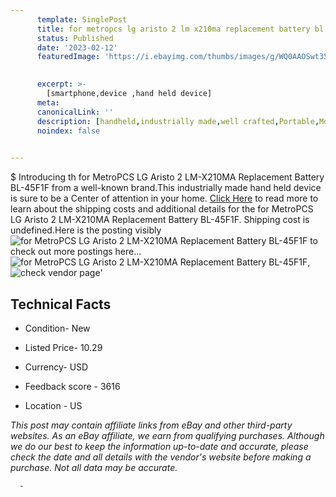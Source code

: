 ```yaml
---
      template: SinglePost
      title: for metropcs lg aristo 2 lm x210ma replacement battery bl 45f1f
      status: Published
      date: '2023-02-12'
      featuredImage: 'https://i.ebayimg.com/thumbs/images/g/WQ0AAOSwt35dznzJ/s-l225.jpg'
       

      excerpt: >-
        [smartphone,device ,hand held device]
      meta:
      canonicalLink: ''
      description: [handheld,industrially made,well crafted,Portable,Mobile,Compact,Convenient,Lightweight,Maneuverable,Man-portable,Miniature,Carriable,Hand-held,Light,Holdable,Transportable,Mobile device,Pocket-sized,On-the-go,Wireless,Cordless,Compact size,Convenient size, smartphone,device ,hand held device]
      noindex: false
      

---
```

$
      Introducing th for MetroPCS LG Aristo 2 LM-X210MA Replacement Battery BL-45F1F from a well-known brand.This industrially made hand held device is sure to be a Center of attention  in your home. [Click Here](https://www.ebay.com/itm/124307936425?hash=item1cf15494a9%3Ag%3AWQ0AAOSwt35dznzJ&mkevt=1&mkcid=1&mkrid=711-53200-19255-0&campid=%253CePNCampaignId%253E&customid=%253CreferenceId%253E&toolid=10049) to read more to learn about the shipping costs and additional details for the for MetroPCS LG Aristo 2 LM-X210MA Replacement Battery BL-45F1F. Shipping cost is undefined.Here is the posting visibly ![for MetroPCS LG Aristo 2 LM-X210MA Replacement Battery BL-45F1F](https://i.ebayimg.com/thumbs/images/g/WQ0AAOSwt35dznzJ/s-l225.jpg) to check out more postings here... ![for MetroPCS LG Aristo 2 LM-X210MA Replacement Battery BL-45F1F](https://i.ebayimg.com/images/g/WQ0AAOSwt35dznzJ/s-l1200.jpg), ![check vendor page](https://origin-galleryplus.ebayimg.com/ws/web/124307936425_2_0_1/225x225.jpg,https://origin-galleryplus.ebayimg.com/ws/web/124307936425_3_0_1/225x225.jpg,https://origin-galleryplus.ebayimg.com/ws/web/124307936425_4_0_1/225x225.jpg,https://origin-galleryplus.ebayimg.com/ws/web/124307936425_5_0_1/225x225.jpg)'

      

 ## Technical Facts 



     
      

 - Condition- New 


      

 - Listed Price- 10.29 


      

 - Currency- USD 


      

 - Feedback score - 3616 


      

 - Location - US 


      
      

 *_This post may contain affiliate links from eBay and other third-party websites. As an eBay affiliate, we earn from qualifying purchases. Although we do our best to keep the information up-to-date and accurate, please check the date and all details with the vendor's website before making a purchase. Not all data may be accurate._*




      -

